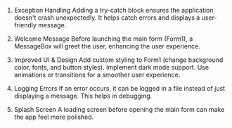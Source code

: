 1. Exception Handling
Adding a try-catch block ensures the application doesn't crash unexpectedly. It helps catch errors and displays a user-friendly message.

2. Welcome Message
Before launching the main form (Form1), a MessageBox will greet the user, enhancing the user experience.

3. Improved UI & Design
Add custom styling to Form1 (change background color, fonts, and button styles).
Implement dark mode support.
Use animations or transitions for a smoother user experience.
4. Logging Errors
If an error occurs, it can be logged in a file instead of just displaying a message. This helps in debugging.

5. Splash Screen
A loading screen before opening the main form can make the app feel more polished.